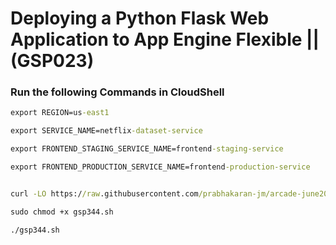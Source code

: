 # Deploying a Python Flask Web Application to App Engine Flexible || (GSP023)

### Run the following Commands in CloudShell

```cmd
export REGION=us-east1

export SERVICE_NAME=netflix-dataset-service

export FRONTEND_STAGING_SERVICE_NAME=frontend-staging-service

export FRONTEND_PRODUCTION_SERVICE_NAME=frontend-production-service


curl -LO https://raw.githubusercontent.com/prabhakaran-jm/arcade-june2024/master/Level2/gsp344.sh

sudo chmod +x gsp344.sh

./gsp344.sh
```